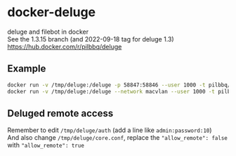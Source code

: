 # docker-deluge

deluge and filebot in docker  
See the 1.3.15 branch (and 2022-09-18 tag for deluge 1.3)  
<https://hub.docker.com/r/pilbbq/deluge>

## Example

```bash
docker run -v /tmp/deluge:/deluge -p 58847:58846 --user 1000 -t pilbbq/deluge
docker run -v /tmp/deluge:/deluge --network macvlan --user 1000 -t pilbbq/deluge
```

## Deluged remote access

Remember to edit `/tmp/deluge/auth` (add a line like `admin:password:10`)  
And also change `/tmp/deluge/core.conf`, replace the `"allow_remote": false` with `"allow_remote": true`
